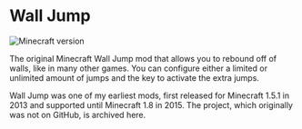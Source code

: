 # Wall Jump

![Minecraft version](https://img.shields.io/badge/minecraft-1.8-69C12E.svg)

The original Minecraft Wall Jump mod that allows you to rebound off of walls, like in many other games. You can configure either a limited or unlimited amount of jumps and the key to activate the extra jumps.

Wall Jump was one of my earliest mods, first released for Minecraft 1.5.1 in 2013 and supported until Minecraft 1.8 in 2015. The project, which originally was not on GitHub, is archived here.
